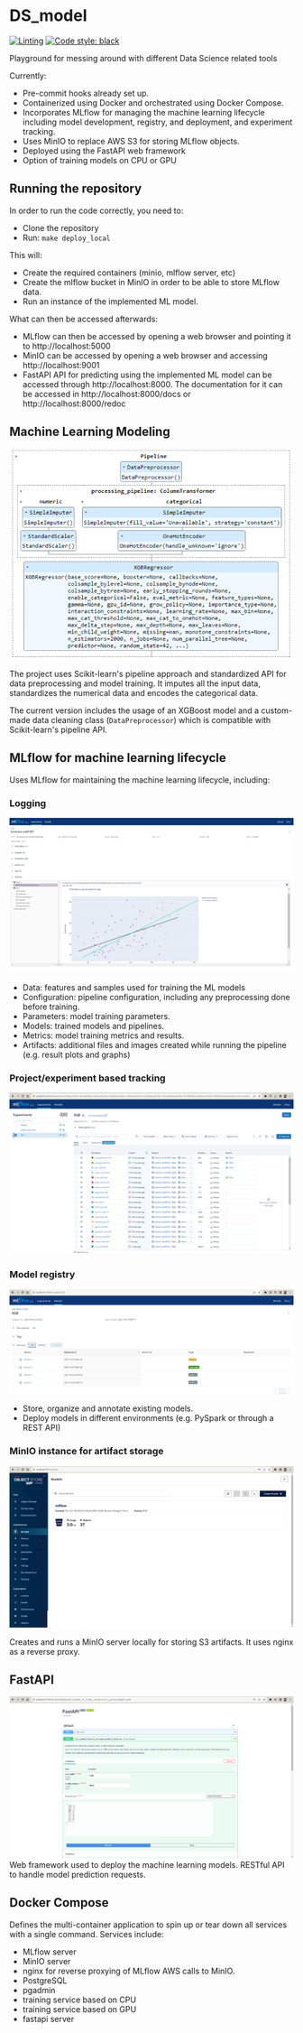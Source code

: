 # DS_model
[![Linting](https://github.com/JuanGomez12/DS_model/actions/workflows/pre-commit.yml/badge.svg?branch=main&event=push)](https://github.com/JuanGomez12/DS_model/actions/workflows/pre-commit.yml)
[![Code style: black](https://img.shields.io/badge/code%20style-black-000000.svg)]( https://github.com/psf/black)

Playground for messing around with different Data Science related tools

Currently:
- Pre-commit hooks already set up.
- Containerized using Docker and orchestrated using Docker Compose.
- Incorporates MLflow for managing the machine learning lifecycle including model development, registry, and deployment, and experiment tracking.
- Uses MinIO to replace AWS S3 for storing MLflow objects.
- Deployed using the FastAPI web framework
- Option of training models on CPU or GPU

## Running the repository
In order to run the code correctly, you need to:
- Clone the repository
- Run: ```make deploy_local```

This will:
- Create the required containers (minio, mlflow server, etc)
- Create the mlflow bucket in MinIO in order to be able to store MLflow data.
- Run an instance of the implemented ML model.

What can then be accessed afterwards:
- MLflow can then be accessed by opening a web browser and pointing it to http://localhost:5000
- MinIO can be accessed by opening a web browser and accessing http://localhost:9001
- FastAPI API for predicting using the implemented ML model can be accessed through http://localhost:8000. The documentation for it can be accessed in http://localhost:8000/docs or http://localhost:8000/redoc


## Machine Learning Modeling
![XGB pipeline example](ml_model/images/XGB_pipeline_example.png)

The project uses Scikit-learn's pipeline approach and standardized API for data preprocessing and model training. It imputes all the input data, standardizes the numerical data and encodes the categorical data.

The current version includes the usage of an XGBoost model and a custom-made data cleaning class (`DataPreprocessor`) which is compatible with Scikit-learn's pipeline API.


## MLflow for machine learning lifecycle

Uses MLflow for maintaining the machine learning lifecycle, including:
### Logging
![MLFlow example run](mlflow/images/Run_example.png)
- Data: features and samples used for training the ML models
- Configuration: pipeline configuration, including any preprocessing done before training.
- Parameters: model training parameters.
- Models: trained models and pipelines.
- Metrics: model training metrics and results.
- Artifacts: additional files and images created while running the pipeline (e.g. result plots and graphs)
### Project/experiment based tracking
![MLflow Experiments View](<mlflow/images/MLflow Experiments View.png>)
### Model registry
![MLflow Model REgistry View](<mlflow/images/MLFlow Model Registry View.png>)
- Store, organize and annotate existing models.
- Deploy models in different environments (e.g. PySpark or through a REST API)


### MinIO instance for artifact storage
![MinIO run locally](mlflow/images/MinIO%20local%20run.png)

Creates and runs a MinIO server locally for storing S3 artifacts. It uses nginx as a reverse proxy.


## FastAPI
![Fast API Docs](<fastapi/images/Fast API Docs.png>)
Web framework used to deploy the machine learning models. RESTful API to handle model prediction requests.


## Docker Compose
Defines the multi-container application to spin up or tear down all services with a single command. Services include:
- MLflow server
- MinIO server
- nginx for reverse proxying of MLflow AWS calls to MinIO.
- PostgreSQL
- pgadmin
- training service based on CPU
- training service based on GPU
- fastapi server
